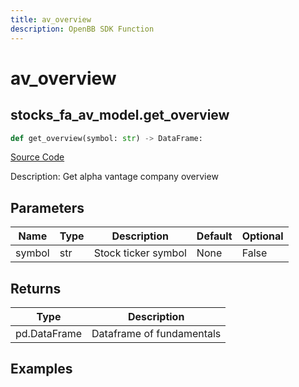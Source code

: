 ```yaml
---
title: av_overview
description: OpenBB SDK Function
---
```


# av_overview

## stocks_fa_av_model.get_overview

```python title='openbb_terminal/stocks/fundamental_analysis/av_model.py'
def get_overview(symbol: str) -> DataFrame:
```
[Source Code](https://github.com/OpenBB-finance/OpenBBTerminal/tree/main/openbb_terminal/stocks/fundamental_analysis/av_model.py#L36)

Description: Get alpha vantage company overview

## Parameters

| Name | Type | Description | Default | Optional |
| ---- | ---- | ----------- | ------- | -------- |
| symbol | str | Stock ticker symbol | None | False |

## Returns

| Type | Description |
| ---- | ----------- |
| pd.DataFrame | Dataframe of fundamentals |

## Examples

